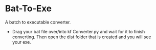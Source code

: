 # Bat-To-Exe
A batch to executable converter.
- Drag your bat file over/into kf Converter.py and wait for it to finish converting. Then open the dist folder that is created and you will see your exe.
